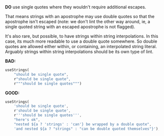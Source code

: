 
**DO** use single quotes where they wouldn't require additional escapes.

That means strings with an apostrophe may use double quotes so that the
apostrophe isn't escaped (note: we don't lint the other way around, ie, a single
quoted string with an escaped apostrophe is not flagged).

It's also rare, but possible, to have strings within string interpolations.  In
this case, its much more readable to use a double quote somewhere.  So double
quotes are allowed either within, or containing, an interpolated string literal.
Arguably strings within string interpolations should be its own type of lint.

**BAD:**
```dart
useStrings(
    "should be single quote",
    r"should be single quote",
    r"""should be single quotes""")
```

**GOOD:**
```dart
useStrings(
    'should be single quote',
    r'should be single quote',
    r'''should be single quotes''',
    "here's ok",
    "nested ${a ? 'strings' : 'can'} be wrapped by a double quote",
    'and nested ${a ? "strings" : "can be double quoted themselves"}');
```

